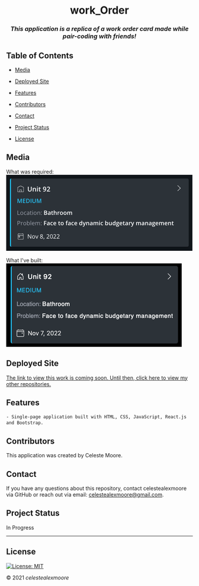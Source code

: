 <div align="center">

# work_Order

### _This application is a replica of a work order card made while pair-coding with friends!_
</div>

## Table of Contents

- [Media](#Media)

- [Deployed Site](#deployed-site)

- [Features](#Features)

- [Contributors](#Contributors)

- [Contact](#Contact)

- [Project Status](#project-status)

- [License](#License)

## Media

What was required:  
![Photo 1](./assets/original.png)

What I've built:  
![Photo 1](./assets/replica.png)

## Deployed Site

   [The link to view this work is coming soon. Until then, click here to view my other repositories.](https://github.com/celestealexmoore?tab=repositories)

## Features
    - Single-page application built with HTML, CSS, JavaScript, React.js and Bootstrap.

## Contributors

This application was created by Celeste Moore.

## Contact

If you have any questions about this repository, contact celestealexmoore via GitHub or reach out via email:
celestealexmoore@gmail.com.

## Project Status

In Progress

---

## License

[![License: MIT](https://img.shields.io/badge/License-MIT-blueviolet.svg)](https://opensource.org/licenses/MIT)

© 2021 _celestealexmoore_